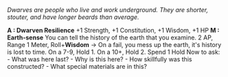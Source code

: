 *Dwarves are people who live and work underground. They are shorter, stouter, and have longer beards than average.*

**A : Dwarven Resilience**
	+1 Strength, +1 Constitution, +1 Wisdom, +1 HP
**M : Earth-sense**
	You can tell the history of the earth that you examine.
	2 AP, Range 1 Meter, Roll+**Wisdom** ->
	On a fail, you mess up the earth, it's history is lost to time.
	On a 7-9, Hold 1.
	On a 10+, Hold 2.
	Spend 1 Hold Now to ask:
	- What was here last?
	- Why is this here?
	- How skillfully was this constructed?
	- What special materials are in this?
